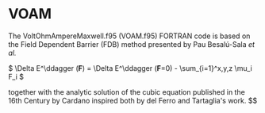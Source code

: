 # VOAM

The VoltOhmAmpereMaxwell.f95 (VOAM.f95) FORTRAN code is based on the Field Dependent Barrier (FDB) method presented by Pau Besalú-Sala _et al._ 

$ \Delta E^\ddagger (**F**) = \Delta E^\ddagger (**F**=0) - \sum_{i=1}^x,y,z \mu_i F_i $  

together with the analytic solution of the cubic equation published in the 16th Century by Cardano inspired both by del Ferro and Tartaglia's work. 
$$

